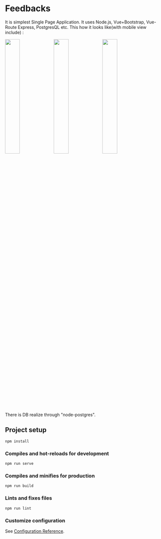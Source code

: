 # Feedbacks 

It is simplest Single Page Application. It uses Node.js, Vue+Bootstrap, Vue-Route Express, PostgresQL etc. 
This how it looks like(with mobile view include) : 
<p>
<img src="public/img/screen_1.png" width="31%" height="auto" />
<img src="public/img/screen_2.png" width="31%" height="auto" />
<img src="public/img/screen_3.png" width="31%" height="auto" />
</p>

There is DB realize through "node-postgres".

## Project setup
```
npm install
```

### Compiles and hot-reloads for development
```
npm run serve
```

### Compiles and minifies for production
```
npm run build
```

### Lints and fixes files
```
npm run lint
```

### Customize configuration
See [Configuration Reference](https://cli.vuejs.org/config/).
